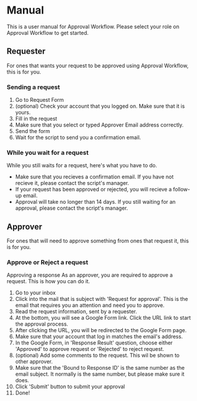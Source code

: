 # Manual
This is a user manual for Approval Workflow. Please select your role on Approval Workflow to get started.

## Requester
For ones that wants your request to be approved using Approval Workflow, this is for you.

### Sending a request
1. Go to Request Form
2. (optional) Check your account that you logged on. Make sure that it is yours.
3. Fill in the request
4. Make sure that you select or typed Approver Email address correctly.
5. Send the form
6. Wait for the script to send you a confirmation email.

### While you wait for a request
While you still waits for a request, here's what you have to do.
- Make sure that you recieves a confirmation email. If you have not recieve it, please contact the script's manager.
- If your request has been approved or rejected, you will recieve a follow-up email.
- Approval will take no longer than 14 days. If you still waiting for an approval, please contact the script's manager.

## Approver
For ones that will need to approve something from ones that request it, this is for you.

### Approve or Reject a request
Approving a response
As an approver, you are required to approve a request. This is how you can do it.

1. Go to your inbox
2. Click into the mail that is subject with 'Request for approval'. This is the email that requires you an attention and need you to approve.
3. Read the request information, sent by a requester.
4. At the bottom, you will see a Google Form link. Click the URL link to start the approval process.
5. After clicking the URL, you will be redirected to the Google Form page.
6. Make sure that your account that log in matches the email's address.
7. In the Google Form, in 'Response Result' question, choose either 'Approved' to approve request or 'Rejected' to reject request.
8. (optional) Add some comments to the request. This wil be shown to other approver.
9. Make sure that the 'Bound to Response ID' is the same number as the email subject. It normally is the same number, but please make sure it does.
10. Click 'Submit' button to submit your approval
11. Done!

